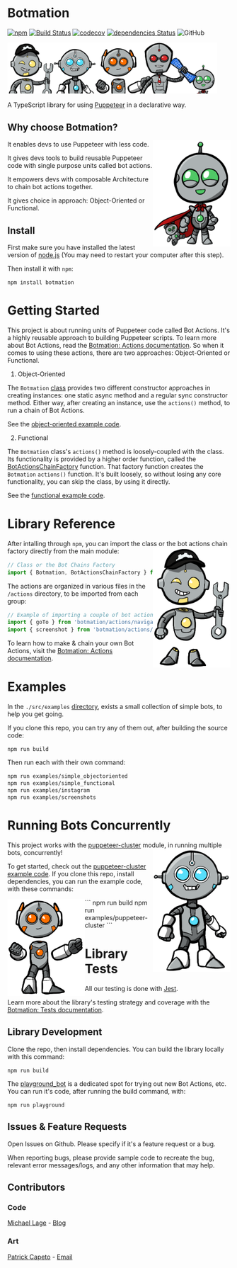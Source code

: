 <h1>
    Botmation
</h1>

[![npm](https://img.shields.io/npm/v/botmation)](https://www.npmjs.com/package/botmation)
[![Build Status](https://travis-ci.com/mrWh1te/Botmation.svg?branch=master)](https://travis-ci.com/mrWh1te/Botmation) 
[![codecov](https://img.shields.io/codecov/c/github/mrWh1te/Botmation/master?label=codecov)](https://codecov.io/gh/mrWh1te/Botmation)
[![dependencies Status](https://david-dm.org/mrWh1te/Botmation/status.svg)](https://david-dm.org/mrWh1te/Botmation) 
![GitHub](https://img.shields.io/github/license/mrWh1te/Botmation)

<img src="https://raw.githubusercontent.com/mrWh1te/Botmation/master/assets/art/banner/1556x379v2.png" alt="Botmation Crew" width="474">

A TypeScript library for using [Puppeteer](https://github.com/puppeteer/puppeteer) in a declarative way.

Why choose Botmation?
---------------------

It enables devs to use Puppeteer with less code. <img alt="Baby Bot" src="https://raw.githubusercontent.com/mrWh1te/Botmation/master/assets/art/baby_bot.PNG" width="175" align="right">

It gives devs tools to build reusable Puppeteer code with single purpose units called bot actions.

It empowers devs with composable Architecture to chain bot actions together.

It gives choice in approach: Object-Oriented or Functional.

Install
-------

First make sure you have installed the latest version of [node.js](http://nodejs.org/)
(You may need to restart your computer after this step).

Then install it with `npm`:

    npm install botmation

# Getting Started

This project is about running units of Puppeteer code called Bot Actions. It's a highly reusable approach to building Puppeteer scripts. To learn more about Bot Actions, read the [Botmation: Actions documentation](/src/botmation/actions/README.md). So when it comes to using these actions, there are two approaches: Object-Oriented or Functional.

1) Object-Oriented

The `Botmation` [class](/src/botmation/class.ts) provides two different constructor approaches in creating instances: one static async method and a regular sync constructor method. Either way, after creating an instance, use the `actions()` method, to run a chain of Bot Actions.

See the [object-oriented example code](/src/examples/simple_objectoriented.ts).

2) Functional

The `Botmation` class's `actions()` method is loosely-coupled with the class. Its functionality is provided by a higher order function, called the [BotActionsChainFactory](/src/botmation/factories/bot-actions-chain.factory.ts) function. That factory function creates the `Botmation` `actions()` function. It's built loosely, so without losing any core functionality, you can skip the class, by using it directly.

See the [functional example code](/src/examples/simple_functional.ts).

# Library Reference

After intalling through `npm`, you can import the class or the bot actions chain factory directly from the main module: <img alt="Yellow Bot" src="https://raw.githubusercontent.com/mrWh1te/Botmation/master/assets/art/yellow_bot.PNG" width="175" align="right">
```javascript
// Class or the Bot Chains Factory
import { Botmation, BotActionsChainFactory } from 'botmation';
```
The actions are organized in various files in the `/actions` directory, to be imported from each group:
```javascript
// Example of importing a couple of bot actions
import { goTo } from 'botmation/actions/navigation';
import { screenshot } from 'botmation/actions/output';
```

To learn how to make & chain your own Bot Actions, visit the [Botmation: Actions documentation](/src/botmation/actions/README.md).

# Examples

In the `./src/examples` [directory](/src/examples), exists a small collection of simple bots, to help you get going.

If you clone this repo, you can try any of them out, after building the source code:
```
npm run build
```

Then run each with their own command:
```
npm run examples/simple_objectoriented
npm run examples/simple_functional
npm run examples/instagram
npm run examples/screenshots
```

# Running Bots Concurrently

This project works with the [puppeteer-cluster](https://github.com/thomasdondorf/puppeteer-cluster) module, in running multiple bots, concurrently! <img alt="Blue Bot" src="https://raw.githubusercontent.com/mrWh1te/Botmation/master/assets/art/blue_bot.PNG" width="175" align="right">

To get started, check out the [puppeteer-cluster example code](/src/examples/puppeteer-cluster.ts). 
If you clone this repo, install dependencies, you can run the example code, with these commands:

<img alt="Orange Bot" src="https://raw.githubusercontent.com/mrWh1te/Botmation/master/assets/art/orange_bot.PNG" width="175" align="left">
```
npm run build
npm run examples/puppeteer-cluster
```

# Library Tests

All our testing is done with [Jest](https://jestjs.io/).

Learn more about the library's testing strategy and coverage with the [Botmation: Tests documentation](/src/tests/README.md).

## Library Development

Clone the repo, then install dependencies. You can build the library locally with this command:
```
npm run build
```

The [playground_bot](/src/playground_bot.ts) is a dedicated spot for trying out new Bot Actions, etc. You can run it's code, after running the build command, with:
```
npm run playground
```

## Issues & Feature Requests

Open Issues on Github. Please specify if it's a feature request or a bug.

When reporting bugs, please provide sample code to recreate the bug, relevant error messages/logs, and any other information that may help.

## Contributors

### Code

[Michael Lage](https://github.com/mrWh1te) - [Blog](https://copynpaste.me)

### Art

[Patrick Capeto](https://www.instagram.com/patrick.capeto/) - [Email](mailto:me@patrickcapeto.com)
